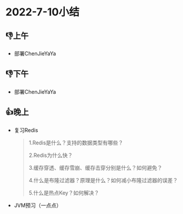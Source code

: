 # 2022-7-10小结

## 👎上午

* 部署ChenJieYaYa

## 👎下午

* 部署ChenJieYaYa

## 👍晚上

* 复习Redis

  > 1.Redis是什么？支持的数据类型有哪些？
  >
  > 2.Redis为什么快？
  >
  > 3.缓存穿透、缓存雪崩、缓存击穿分别是什么？如何避免？
  >
  > 4.什么是布隆过滤器？原理是什么？如何减小布隆过滤器的误差？
  >
  > 5.什么是热点Key？如何解决？

* JVM预习（一点点）